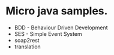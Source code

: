 # Micro java samples.

* BDD - Behaviour Driven Development
* SES - Simple Event System
* soap2rest
* translation